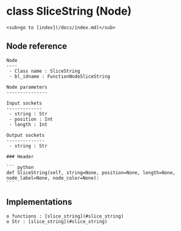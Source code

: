 # class SliceString (Node)

    <sub>go to [index](/docs/index.md)</sub>
    
## Node reference

    Node
    ----
     - Class name : SliceString
     - bl_idname : FunctionNodeSliceString
    
    Node parameters
    ---------------
    
    Input sockets
    -------------
     - string : Str
     - position : Int
     - length : Int
    
    Output sockets
    --------------
     - string : Str
    
    ### Header

    ``` python
    def SliceString(self, string=None, position=None, length=None, node_label=None, node_color=None):
    ```
    
## Implementations

    o functions : [slice_string](#slice_string)
    o Str : [slice_string](#slice_string) 
    
    